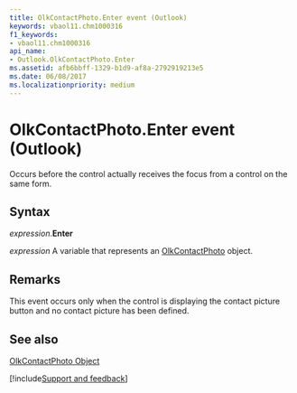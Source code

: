 ```yaml
---
title: OlkContactPhoto.Enter event (Outlook)
keywords: vbaol11.chm1000316
f1_keywords:
- vbaol11.chm1000316
api_name:
- Outlook.OlkContactPhoto.Enter
ms.assetid: afb6bbff-1329-b1d9-af8a-2792919213e5
ms.date: 06/08/2017
ms.localizationpriority: medium
---
```



# OlkContactPhoto.Enter event (Outlook)

Occurs before the control actually receives the focus from a control on the same form.


## Syntax

_expression_.**Enter**

_expression_ A variable that represents an [OlkContactPhoto](Outlook.OlkContactPhoto.md) object.


## Remarks

This event occurs only when the control is displaying the contact picture button and no contact picture has been defined.


## See also


[OlkContactPhoto Object](Outlook.OlkContactPhoto.md)

[!include[Support and feedback](~/includes/feedback-boilerplate.md)]